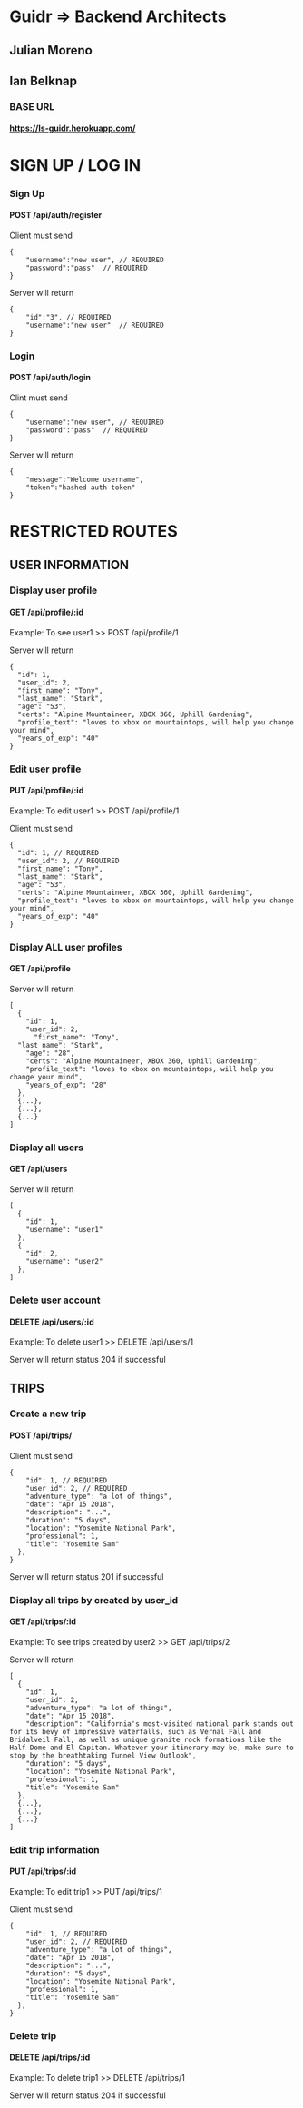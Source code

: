 # Guidr => Backend Architects
## Julian Moreno
## Ian Belknap

### BASE URL
#### https://ls-guidr.herokuapp.com/

# SIGN UP / LOG IN
### Sign Up
#### POST /api/auth/register
Client must send
```
{
    "username":"new user", // REQUIRED
    "password":"pass"  // REQUIRED
}
```

Server will return
```
{
    "id":"3", // REQUIRED
    "username":"new user"  // REQUIRED
}
```

### Login
#### POST /api/auth/login
Clint must send
```
{
    "username":"new user", // REQUIRED
    "password":"pass"  // REQUIRED
}
```

Server will return
```
{
    "message":"Welcome username",
    "token":"hashed auth token"
}
```

# RESTRICTED ROUTES
## USER INFORMATION

### Display user profile
#### GET /api/profile/:id
Example: To see user1 >> POST /api/profile/1

Server will return
```
{
  "id": 1,
  "user_id": 2,
  "first_name": "Tony",
  "last_name": "Stark",
  "age": "53",
  "certs": "Alpine Mountaineer, XBOX 360, Uphill Gardening",
  "profile_text": "loves to xbox on mountaintops, will help you change your mind",
  "years_of_exp": "40"
}
```

### Edit user profile
#### PUT /api/profile/:id
Example: To edit user1 >> POST /api/profile/1

Client must send
```
{
  "id": 1, // REQUIRED
  "user_id": 2, // REQUIRED
  "first_name": "Tony",
  "last_name": "Stark",
  "age": "53",
  "certs": "Alpine Mountaineer, XBOX 360, Uphill Gardening",
  "profile_text": "loves to xbox on mountaintops, will help you change your mind",
  "years_of_exp": "40"
}
```

### Display ALL user profiles
#### GET /api/profile
Server will return
```
[
  {
    "id": 1,
    "user_id": 2,
      "first_name": "Tony",
  "last_name": "Stark",
    "age": "28",
    "certs": "Alpine Mountaineer, XBOX 360, Uphill Gardening",
    "profile_text": "loves to xbox on mountaintops, will help you change your mind",
    "years_of_exp": "28"
  },
  {...},
  {...},
  {...}
]
```

### Display all users
#### GET /api/users
Server will return
```
[
  {
    "id": 1,
    "username": "user1"
  },
  {
    "id": 2,
    "username": "user2"
  },
]
```

### Delete user account
#### DELETE /api/users/:id
Example: To delete user1 >> DELETE /api/users/1

Server will return status 204 if successful

## TRIPS

### Create a new trip
#### POST /api/trips/
Client must send
```
{
    "id": 1, // REQUIRED
    "user_id": 2, // REQUIRED
    "adventure_type": "a lot of things",
    "date": "Apr 15 2018",
    "description": "...",
    "duration": "5 days",
    "location": "Yosemite National Park",
    "professional": 1,
    "title": "Yosemite Sam"
  },
}
```
Server will return status 201 if successful

### Display all trips by created by user_id
#### GET /api/trips/:id
Example: To see trips created by user2 >> GET /api/trips/2

Server will return
```
[
  {
    "id": 1,
    "user_id": 2,
    "adventure_type": "a lot of things",
    "date": "Apr 15 2018",
    "description": "California's most-visited national park stands out for its bevy of impressive waterfalls, such as Vernal Fall and Bridalveil Fall, as well as unique granite rock formations like the Half Dome and El Capitan. Whatever your itinerary may be, make sure to stop by the breathtaking Tunnel View Outlook",
    "duration": "5 days",
    "location": "Yosemite National Park",
    "professional": 1,
    "title": "Yosemite Sam"
  },
  {...},
  {...},
  {...}
]
```

### Edit trip information
#### PUT /api/trips/:id
Example: To edit trip1 >> PUT /api/trips/1

Client must send
```
{
    "id": 1, // REQUIRED
    "user_id": 2, // REQUIRED
    "adventure_type": "a lot of things",
    "date": "Apr 15 2018",
    "description": "...",
    "duration": "5 days",
    "location": "Yosemite National Park",
    "professional": 1,
    "title": "Yosemite Sam"
  },
}
```

### Delete trip
#### DELETE /api/trips/:id
Example: To delete trip1 >> DELETE /api/trips/1

Server will return status 204 if successful
